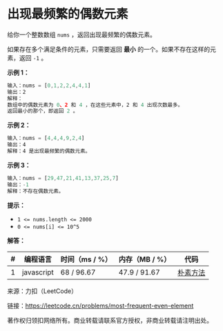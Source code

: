 # 出现最频繁的偶数元素

给你一个整数数组 `nums` ，返回出现最频繁的偶数元素。

如果存在多个满足条件的元素，只需要返回 **最小** 的一个。如果不存在这样的元素，返回 `-1` 。

**示例 1：**

``` javascript
输入：nums = [0,1,2,2,4,4,1]
输出：2
解释：
数组中的偶数元素为 0、2 和 4 ，在这些元素中，2 和 4 出现次数最多。
返回最小的那个，即返回 2 。
```

**示例 2：**

``` javascript
输入：nums = [4,4,4,9,2,4]
输出：4
解释：4 是出现最频繁的偶数元素。
```

**示例 3：**

``` javascript
输入：nums = [29,47,21,41,13,37,25,7]
输出：-1
解释：不存在偶数元素。
```

**提示：**

- `1 <= nums.length <= 2000`
- `0 <= nums[i] <= 10^5`

**解答：**

**#**|**编程语言**|**时间（ms / %）**|**内存（MB / %）**|**代码**
--|--|--|--|--
1|javascript|68 / 96.67|47.9 / 91.67|[朴素方法](./javascript/ac_v1.js)

来源：力扣（LeetCode）

链接：https://leetcode.cn/problems/most-frequent-even-element

著作权归领扣网络所有。商业转载请联系官方授权，非商业转载请注明出处。
